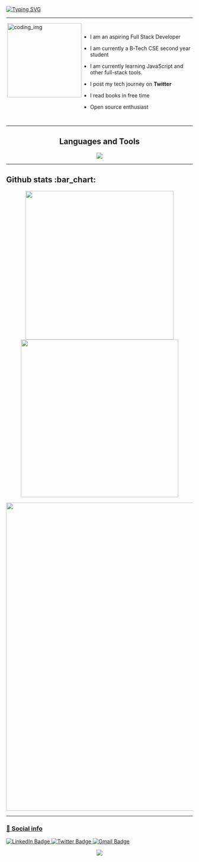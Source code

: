 <div>
  <a href="https://git.io/typing-svg"><img src="https://readme-typing-svg.demolab.com?font=Fira+Code&weight=6000&size=28&duration=5304&pause=1000&color36BCF7FF&background=FFD22800&center=true&vCenter=true&width=850&lines=Hello,+I'm+Krushna,+Welcome+to+My+Profile!+;I+am+a+Full+Stack+Developer+;Always+learning+new+things" alt="Typing SVG" /></a>
<br />
  
---

<div style="display:flex">
  <img align="right" alt="coding_img" width="200" src="https://media.giphy.com/media/du3J3cXyzhj75IOgvA/giphy.gif">

- I am an aspiring Full Stack Developer

- I am currently a B-Tech CSE second year student

- I am currently learning JavaScript and other full-stack tools.

- I post my tech journey on **Twitter**

- I read books in free time

- Open source enthusiast

</div>

---

<h2 align="center">Languages and Tools</h2>
<p align="center"> 
  <img src="https://skillicons.dev/icons?i=react,js,typescript,cpp,mongodb,nodejs,express,jquery,postgres,html,css,git,github,vscode,bootstrap,tailwind&perline=8">
</p>

---

<h2>Github stats :bar_chart:</h2>

<p align="center">
  <img width="400" src="https://github-readme-stats.vercel.app/api?username=krushnarout&count_private=true&show_icons=true&theme=react" />  <img width="425" src="https://streak-stats.demolab.com/?user=krushnarout&theme=react" />
</p>

<p align="center">
  <img width="830" src="https://github-readme-activity-graph.vercel.app/graph?username=krushnarout&bg_color=21232a&color=a8eeff&line=61dafb&point=f0fcff&area=true&hide_border=false" />
<a href="https://github.com/krushnarout/github-stats">
</p>

---

### 🔗 Social info

<div id="badges">
    <a href="https://www.linkedin.com/in/krushnakantarout/">
    <img src="https://img.shields.io/badge/LinkedIn-blue?style=for-the-badge&logo=linkedin&logoColor=white" alt="LinkedIn Badge"/>
    </a>
    <a href="https://twitter.com/Krushnarout_">
    <img src="https://img.shields.io/badge/Twitter-blue?style=for-the-badge&logo=Twitter&logoColor=white" alt="Twitter Badge"/>
    </a>
    <a href="https://mail.google.com/mail/u/0/?fs=1&tf=cm&to=krushnakantarout44@gmail.com">
    <img src="https://img.shields.io/badge/Gmail-D14836?style=for-the-badge&logo=gmail&logoColor=white" alt="Gmail Badge"/>
    </a>
</div>

<p align="center">
  <img src="https://capsule-render.vercel.app/api?type=waving&color=gradient&height=65&section=footer"/>
</p>
